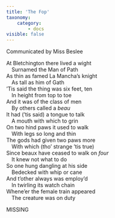```yaml
---
title: 'The Fop'
taxonomy:
    category:
        - docs
visible: false
---
```


<div class="author">Communicated by Miss Beslee</div>

At Bletchington there lived a wight  
&emsp;Surnamed the Man of Path  
As thin as famed La Mancha’s knight  
&emsp;As tall as him of Gath  
’Tis said the thing was six feet, ten  
&emsp;In height from top to toe  
And it was of the class of men  
&emsp;By others called a *beau*  
It had (’tis said) a tongue to talk  
&emsp;A mouth with which to grin  
On two hind paws it used to walk  
&emsp;With legs so long and thin  
The gods had given two paws more  
&emsp;With which (tho’ strange ’tis true)  
Since beaux have ceased to walk on *four*  
&emsp;It knew not what to do  
So one hung dangling at his side  
&emsp;Bedecked with whip or cane  
And t’other always was employ’d  
&emsp;In twirling its watch chain  
Whene’er the female train appeared  
&emsp;The creature was on duty  

<span class="missing">MISSING</span> [<i class="fa fa-question-circle" aria-hidden="true"></i>](../../../attic-chest/transcription#missing)